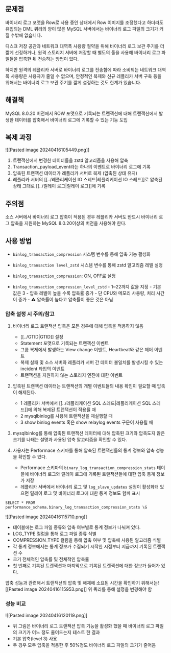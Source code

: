 
## 문제점
바이너리 로그 포맷을 Row로 사용 중인 상태에서 Row 이미지를 조정했다고 하더라도 유입되는 DML 쿼리의 양이 많은 MySQL 서버에서는 바이너리 로그 파일의 크기가 커질 수밖에 없습니다. 

디스크 저장 공관과 네트워크 대역폭 사용량 절약을 위해 바이너리 로그 보관 주기를 더 짧게 선정하거나, 원격 스토리지 서버에 저장할 때 별도의 툴을 사용해 바이너리 로그 파일들을 압축한 뒤 전송하는 방법이 있다.

하지만 원격의 레플리카 서버로 바이너리 로그를 전송함에 따라 소비되는 네트워크 대역폭 사용량은 사용자가 줄일 수 없으며, 안정적인 복제와 신규 레플리카 서버 구축 등을 위해서는 바이너리 로그 보관 주기를 짧게 설정하는 것도 한계가 있습니다. 


## 해결책

MySQL 8.0.20 버전에서 ROW 포맷으로 기록되는 트랜잭션에 대해 트랜잭션에서 발생한 데이터를 압축해서 바이너리 로그에 기록할 수 있는 기능 도입


## 복제 과정
![[Pasted image 20240416105449.png]]
1. 트랜잭션에서 변경한 데이터들을 zstd 알고리즘을 사용해 압축
2. Transaction_payload_event라는 하나의 이벤트로 바이너리 로그에 기록
3. 압축된 트랜잭션 데이터가 레플리카 서버로 복제 (압축된 상태 유지)
4. 레플리카 서버의 [[../레플리케이션 IO 스레드|레플리케이션 IO 스레드]]로 압축된 상태 그대로 [[../릴레이 로그|릴레이 로그]]에 기록 


## 주의점
소스 서버에서 바이너리 로그 압축이 적용된 경우 레플리카 서버도 반드시 바이너리 로그 압축을 지원하는  MySQL 8.0.20이상의 버전을 사용해야 한다. 


## 사용 방법
- `binlog_transaction_compression` 시스템 변수를 통해 압축 기능 활성화
- `binlog_transaction level_zstd` 시스템 변수를 통해 zstd 알고리즘 레벨 설정

- `binlog_transaction_compression`: ON, OFF로 설정
- `binlog_transaction_compression_level_zstd`
		- 1~22까지 값을 지정
		- 기본 값은 3
		- 압축 레벨이 높을 수록 압축률 증가 
		- 단 CPU와 메모리 사용량, 처리 시간이 증가
		- ⚠ 압축률이 높다고 압축률이 좋은 것은 아님

### 압축 설정 시 주의/참고 
1. 바이너리 로그 트랜잭션 압축은 모든 경우에 대해 압축을 적용하지 않음
	 - [[../GTID|GTID]] 설정
	 - Statement 포맷으로 기록되는 트랜잭션 이벤트
	 - 그룹 복제에서 발생하는 View change 이벤트,  Heartbeat와 같은 제어 이벤트
	 - 복제 실패 및 소스 서버와 레플리카 서버 간 데이터 불일치를 발생시킬 수 있는 incident 타입의 이벤트
	 - 트랜잭션을 지원하지 않는 스토리지 엔진에 대한 이벤트
	
1. 압축된 트랜잭션 데이터는 트랜잭션의 개별 이벤트들의 내용 확인이 필요할 때 압축이 해제된다. 
	- 1 레플리카 서버에서 [[../레플리케이션 SQL 스레드|레플리케이션 SQL 스레드]]에 의해 복제된 트랜잭션이 적용될 때
	- 2 mysqlbinlog를 사용해 트랜잭션을 재실행할 때
	- 3 show binlog events 혹은 show relaylog events 구문이 사용될 때
2. mysqlbinlog를 통해 압축된 트랜잭션 데이터에 대해  압축된 크기와 압축도지 않은 크기를 나태는 설명과 사용된 압축 알고리즘을 확인할 수 있다.
3. 사용자는 Performace 스키마를 통해 압축된 트랜잭션들의 통계 정보와 압축 성능을 확인할 수 있다. 
	 - Performace 스키마의 `binary_log_transaction_compression_stats` 테이블에 바이너리 로그와 릴레이 로그에 기록된 트랜잭션들에 대한 압축 통계 정보가 저장
	 - 레플리카 서버에서 바이너리 로그 및 `log_slave_updates` 설정이 활성화돼 있으면 릴레이 로그 및 바이너리 로그에 대한 통계 정보도 함께 표시

```
SELECT * FROM performance_schema.binary_log_transaction_compression_stats \G
```

![[Pasted image 20240416115710.png]]

- 테이블에는 로그 파일 종류와 압축 여부별로 통계 정보가 나눠져 있다.
- LOG_TYPE 컬럼을 통해 로그 파일 종류 식별
- COMPRESSION_TYPE 컬럼을 통해 압축 여부 및 압축에 사용된 알고리즘 식별
- 각 통계 정보에서는 통계 정보가 수집되기 시작한 시점부터 지금까지 기록된 트랜잭션 수
- 크기 전체적인 압축률 및 전체적인 압축률
- 첫 번째로 기록된 트랜잭션과 마지막으로 기록된 트랜잭션에 대한 정보가 들어가 있다.


압축 성능과 관련해서 트랜잭션의 압축 및 해제에 소요된 시간을 확인하기 위해서는![[Pasted image 20240416115953.png]]
위 쿼리를 통해 설정을 변경해야 함


### 성능 비교
![[Pasted image 20240416120119.png]]
- 위 그림은 바이너리 로그 트랜잭션 압축 기능을 활성화 했을 때 바이너리 로그 파일의 크기가 어느 정도 줄어드는지 테스트 한 결과
- 기본 압축(level 3) 사용
- 두 경우 모두 압축을 적용한 후 50%정도 바이너리 로그 파일의 크기가 줄어듬
